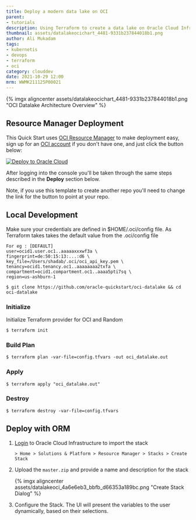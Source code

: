 ```yaml
---
title: Deploy a modern data lake on OCI
parent:
- tutorials
description: Using Terraform to create a data lake on Oracle Cloud Infrastructure.
thumbnail: assets/datalakeocichart_4481-9331b237844018b1.png
author: Ali Mukadam
tags:
- kubernetis
- devops
- terraform
- oci
category: clouddev
date: 2021-10-29 12:00
mrm: WWMK211125P00021
---
```

{% imgx aligncenter assets/datalakeocichart_4481-9331b237844018b1.png "OCI Datalake Architecture Overview" %}

## Resource Manager Deployment

This Quick Start uses [OCI Resource Manager](https://docs.cloud.oracle.com/iaas/Content/ResourceManager/Concepts/resourcemanager.htm) to make deployment easy, sign up for an [OCI account](https://cloud.oracle.com/en_US/tryit) if you don't have one, and just click the button below:

[![Deploy to Oracle Cloud](https://oci-resourcemanager-plugin.plugins.oci.oraclecloud.com/latest/deploy-to-oracle-cloud.svg)](https://cloud.oracle.com/resourcemanager/stacks/create?zipUrl=https://github.com/oracle-quickstart/oci-datalake/releases/download/0.1/master.zip)

After logging into the console you'll be taken through the same steps described
in the **Deploy** section below.

Note, if you use this template to create another repo you'll need to change the link for the button to point at your repo.

## Local Development

Make sure your credentials are defined in $HOME/.oci/config file. As Terraform takes takes the default value from the .oci/config file

```console
For eg : [DEFAULT]
user=ocid1.user.oc1..aaaaaxxxwf3a \
fingerprint=de:50:15:13:...:d6 \
key_file=/Users/shadab/.oci/oci_api_key.pem \
tenancy=ocid1.tenancy.oc1..aaaaaaaa2txfa \
compartment=ocid1.compartment.oc1..aaaa5pti7sq \
region=us-ashburn-1

$ git clone https://github.com/oracle-quickstart/oci-datalake && cd oci-datalake
```

### Initialize
Initialize Terraform provider for OCI and Random

```console
$ terraform init
```

### Build Plan

```console
$ terraform plan -var-file=config.tfvars -out oci_datalake.out
```

### Apply

```console
$ terraform apply "oci_datalake.out"
```

### Destroy

```console
$ terraform destroy -var-file=config.tfvars
```

## Deploy with ORM

1. [Login](https://console.us-ashburn-1.oraclecloud.com/resourcemanager/stacks/create) to Oracle Cloud Infrastructure to import the stack

    ```
    > Home > Solutions & Platform > Resource Manager > Stacks > Create Stack
    ```

2. Upload the `master.zip` and provide a name and description for the stack

    {% imgx aligncenter assets/datalakeoci_4a6e6eb3_bbfb_d66353a189bc.png "Create Stack Dialog" %}

3. Configure the Stack. The UI will present the variables to the user dynamically, based on their selections. 
